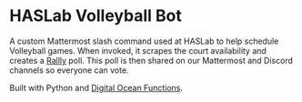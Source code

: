 # HASLab Volleyball Bot

A custom Mattermost slash command used at HASLab to help schedule Volleyball games. When invoked, it scrapes the court availability and creates a [Rallly](https://rallly.co/) poll. This poll is then shared on our Mattermost and Discord channels so everyone can vote.

Built with Python and [Digital Ocean Functions](https://www.digitalocean.com/products/functions).
